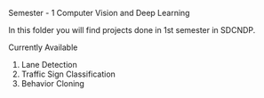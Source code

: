 Semester - 1 Computer Vision and Deep Learning

In this folder you will find projects done in 1st semester in SDCNDP.

Currently Available
1. Lane Detection
2. Traffic Sign Classification
3. Behavior Cloning
